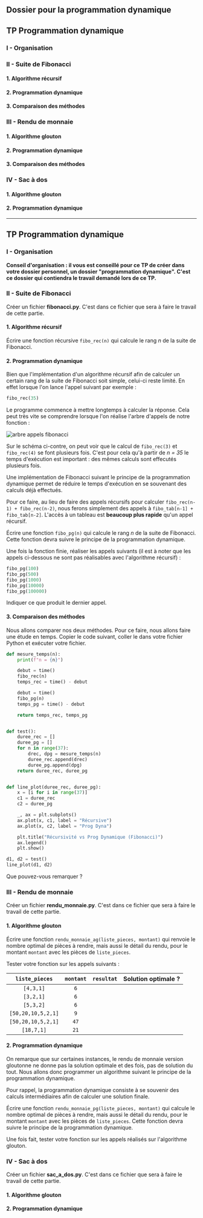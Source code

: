## Dossier pour la programmation dynamique

## TP Programmation dynamique

### I - Organisation

### II - Suite de Fibonacci
#### 1. Algorithme récursif
#### 2. Programmation dynamique
#### 3. Comparaison des méthodes

### III - Rendu de monnaie
#### 1. Algorithme glouton
#### 2. Programmation dynamique
#### 3. Comparaison des méthodes

### IV - Sac à dos
#### 1. Algorithme glouton
#### 2. Programmation dynamique

----------------------------------

## TP Programmation dynamique

### I - Organisation

**Conseil d'organisation : il vous est conseillé pour ce TP de créer dans votre dossier personnel, un dossier "programmation dynamique". C'est ce dossier qui contiendra le travail demandé lors de ce TP.**

### II - Suite de Fibonacci

Créer un fichier **fibonacci.py**. C'est dans ce fichier que sera à faire le travail de cette partie.

#### 1. Algorithme récursif

Écrire une fonction récursive ```fibo_rec(n)``` qui calcule le rang *n* de la suite de Fibonacci.


#### 2. Programmation dynamique

Bien que l'implémentation d'un algorithme récursif afin de calculer un certain rang de la suite de Fibonacci soit simple, celui-ci reste limité. En effet lorsque l'on lance l'appel suivant par exemple :

```python
fibo_rec(35)
```

Le programme commence à mettre longtemps à calculer la réponse. Cela peut très vite se comprendre lorsque l'on réalise l'arbre d'appels de notre fonction :

![arbre appels fibonacci](https://github.com/mtellene/NSI/blob/main/TERMINALE/13_PROGRAMMATION_DYNAMIQUE/asset/arbre_rec_fibo.png)

Sur le schéma ci-contre, on peut voir que le calcul de ```fibo_rec(3)``` et ```fibo_rec(4)``` se font plusieurs fois. C'est pour cela qu'à partir de *n = 35* le temps d'exécution est important : des mêmes calculs sont effecutés plusieurs fois.

Une implémentation de Fibonacci suivant le principe de la programmation dynamique permet de réduire le temps d'exécution en se souvenant des calculs déjà effectués.

Pour ce faire, au lieu de faire des appels récursifs pour calculer ```fibo_rec(n-1) + fibo_rec(n-2)```, nous ferons simplement des appels à ```fibo_tab[n-1] + fibo_tab[n-2]```. L'accès à un tableau est **beaucoup plus rapide** qu'un appel récursif.

Écrire une fonction ```fibo_pg(n)``` qui calcule le rang *n* de la suite de Fibonacci. Cette fonction devra suivre le principe de la programmation dynamique.

Une fois la fonction finie, réaliser les appels suivants (il est à noter que les appels ci-dessous ne sont pas réalisables avec l'algorithme récursif) :

```python
fibo_pg(100)
fibo_pg(500)
fibo_pg(1000)
fibo_pg(10000)
fibo_pg(100000)
```

Indiquer ce que produit le dernier appel.

#### 3. Comparaison des méthodes

Nous allons comparer nos deux méthodes. Pour ce faire, nous allons faire une étude en temps. Copier le code suivant, coller le dans votre fichier Python et exécuter votre fichier.

```python
def mesure_temps(n):
    print(f"n = {n}")

    debut = time()
    fibo_rec(n)
    temps_rec = time() - debut

    debut = time()
    fibo_pg(n)
    temps_pg = time() - debut

    return temps_rec, temps_pg


def test():
    duree_rec = []
    duree_pg = []
    for n in range(37):
        drec, dpg = mesure_temps(n)
        duree_rec.append(drec)
        duree_pg.append(dpg)
    return duree_rec, duree_pg


def line_plot(duree_rec, duree_pg):
    x = [i for i in range(37)]
    c1 = duree_rec
    c2 = duree_pg

    _, ax = plt.subplots()
    ax.plot(x, c1, label = "Récursive")
    ax.plot(x, c2, label = "Prog Dyna")

    plt.title("Récursivité vs Prog Dynamique (Fibonacci)")
    ax.legend()
    plt.show()

d1, d2 = test()
line_plot(d1, d2)
```

Que pouvez-vous remarquer ? 


### III - Rendu de monnaie

Créer un fichier **rendu_monnaie.py**. C'est dans ce fichier que sera à faire le travail de cette partie.

#### 1. Algorithme glouton

Écrire une fonction ```rendu_monnaie_ag(liste_pieces, montant)``` qui renvoie le nombre optimal de pièces à rendre, mais aussi le détail du rendu, pour le montant ```montant``` avec les pièces de ```liste_pieces```.

Tester votre fonction sur les appels suivants :

| ```liste_pieces``` | ```montant``` | ```resultat``` | Solution optimale ? |
|:-:|:-:|:-:|:-:|
| ```[4,3,1]``` | ```6``` | | |
| ```[3,2,1]``` | ```6``` | | |
| ```[5,3,2]``` | ```6``` | | |
| ```[50,20,10,5,2,1]``` | ```9``` | | |
| ```[50,20,10,5,2,1]``` | ```47``` | | |
| ```[18,7,1]``` | ```21``` | | |

#### 2. Programmation dynamique

On remarque que sur certaines instances, le rendu de monnaie version gloutonne ne donne pas la solution optimale et des fois, pas de solution du tout. Nous allons donc programmer un algorithme suivant le principe de la programmation dynamique.

Pour rappel, la programmation dynamique consiste à se souvenir des calculs intermédiaires afin de calculer une solution finale.

Écrire une fonction ```rendu_monnaie_pg(liste_pieces, montant)``` qui calcule le nombre optimal de pièces à rendre, mais aussi le détail du rendu, pour le montant ```montant``` avec les pièces de ```liste_pieces```. Cette fonction devra suivre le principe de la programmation dynamique.

Une fois fait, tester votre fonction sur les appels réalisés sur l'algorithme glouton. 

### IV - Sac à dos

Créer un fichier **sac_a_dos.py**. C'est dans ce fichier que sera à faire le travail de cette partie.



#### 1. Algorithme glouton

#### 2. Programmation dynamique


